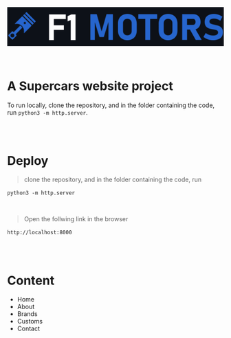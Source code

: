 <center><img src="logo.svg" ></center>

<br>
<br>

# A Supercars website project 

To run locally, clone the repository, and in the folder containing the code, run `python3 -m http.server`.

<br>
<br>

# Deploy
> clone the repository, and in the folder containing the code, run
```
python3 -m http.server
```
<br>

> Open the follwing link in the browser

```
http://localhost:8000
```

<br>
<br>

# Content
- Home
- About
- Brands
- Customs
- Contact
